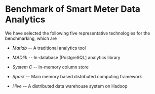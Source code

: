 Benchmark of Smart Meter Data Analytics
==============

We have selected the following five representative technologies for the benchmarking, which are

* *Matlab* -- A traditional analytics tool

* *MADlib* -- In-database (PostgreSQL) analytics library

* *System C* -- In-memory column store

* *Spark* -- Main memory based distributed computing framework

* *Hive* -- A distributed data warehouse system on Hadoop

